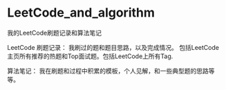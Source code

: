 # LeetCode_and_algorithm
我的LeetCode刷题记录和算法笔记


LeetCode 刷题记录： 我刷过的题和题目思路，以及完成情况。 包括LeetCode主页所有推荐的热题和Top面试题。包括LeetCode上所有Tag.    

算法笔记： 我在刷题和过程中积累的模板，个人见解，和一些典型题的思路等等。
